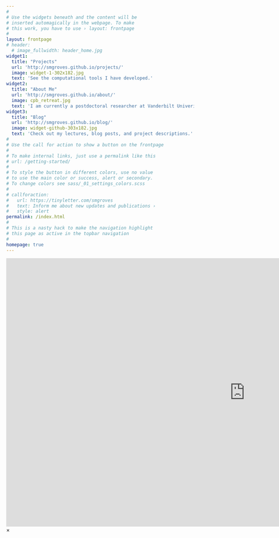 ```yaml
---
#
# Use the widgets beneath and the content will be
# inserted automagically in the webpage. To make
# this work, you have to use › layout: frontpage
#
layout: frontpage
# header:
  # image_fullwidth: header_home.jpg
widget1:
  title: "Projects"
  url: 'http://smgroves.github.io/projects/'
  image: widget-1-302x182.jpg
  text: 'See the computational tools I have developed.'
widget2:
  title: "About Me"
  url: 'http://smgroves.github.io/about/'
  image: cpb_retreat.jpg
  text: 'I am currently a postdoctoral researcher at Vanderbilt Univeristy in the lab of Vito Quaranta, M.D.'
widget3:
  title: "Blog"
  url: 'http://smgroves.github.io/blog/'
  image: widget-github-303x182.jpg
  text: 'Check out my lectures, blog posts, and project descriptions.'
#
# Use the call for action to show a button on the frontpage
#
# To make internal links, just use a permalink like this
# url: /getting-started/
#
# To style the button in different colors, use no value
# to use the main color or success, alert or secondary.
# To change colors see sass/_01_settings_colors.scss
#
# callforaction:
#   url: https://tinyletter.com/smgroves
#   text: Inform me about new updates and publications ›
#   style: alert
permalink: /index.html
#
# This is a nasty hack to make the navigation highlight
# this page as active in the topbar navigation
#
homepage: true
---
```


<div id="videoModal" class="reveal-modal large" data-reveal="">
  <div class="flex-video widescreen vimeo" style="display: block;">
    <iframe width="1280" height="720" src="https://www.youtube.com/embed/3b5zCFSmVvU" frameborder="0" allowfullscreen></iframe>
  </div>
  <a class="close-reveal-modal">&#215;</a>
</div>
